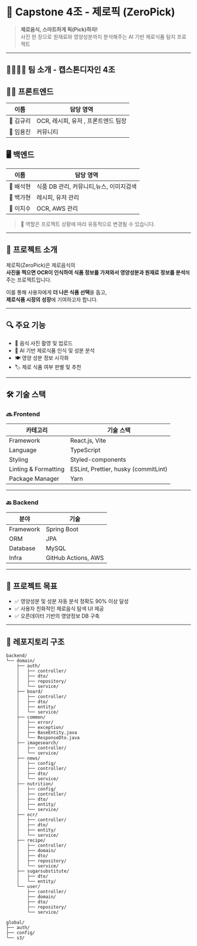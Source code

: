 # 🧪 Capstone 4조 - 제로픽 (ZeroPick)

> **제로음식, 스마트하게 픽(Pick)하자!**  
> 사진 한 장으로 원재료와 영양성분까지 분석해주는 AI 기반 제로식품 탐지 프로젝트

---

## 👨‍👩‍👧‍👦 팀 소개 - 캡스톤디자인 4조

## 👨‍💻 프론트엔드

| 이름 | 담당 영역 |
|------|------------|
| 👤 김규리 | OCR, 레시피, 유저 , 프론트엔드 팀장|
| 👤 임용진 | 커뮤니티  |

## 🖥️ 백엔드

| 이름 | 담당 영역 |
|------|------------|
| 👤 배석현 | 식품 DB 관리, 커뮤니티,뉴스, 이미지검색 |
| 👤 백가현 | 레시피, 유저 관리 |
| 👤 이지수 | OCR, AWS 관리 |

> 🔁 역할은 프로젝트 상황에 따라 유동적으로 변경될 수 있습니다.

---

## 📌 프로젝트 소개

제로픽(ZeroPick)은 제로음식의  
**사진을 찍으면 OCR이 인식하여 식품 정보를 가져와서 영양성분과 원재료 정보를 분석**해주는 프로젝트입니다.  

이를 통해 사용자에게 **더 나은 식품 선택**을 돕고,  
**제로식품 시장의 성장**에 기여하고자 합니다.

---

## 🔍 주요 기능

- 📸 음식 사진 촬영 및 업로드
- 🧠 AI 기반 제로식품 인식 및 성분 분석
- 🍽️ 영양 성분 정보 시각화
- 🏷️ 제로 식품 여부 판별 및 추천

---

## 🛠️ 기술 스택
### 🔜 Frontend

| 카테고리            | 기술 스택                                     |
|---------------------|-----------------------------------------------|
| Framework           | React.js, Vite                                |
| Language            | TypeScript                                     |
| Styling             | Styled-components                              |
| Linting & Formatting| ESLint, Prettier, husky (commitLint)          |
| Package Manager     | Yarn                                           |

---
### 🔙 Backend

| 분야        | 기술                                     |
|-------------|------------------------------------------|
| Framework   | Spring Boot                              |
| ORM         | JPA                                       |
| Database    | MySQL                                     |
| Infra       | GitHub Actions, AWS                       |


---

## 🌱 프로젝트 목표

- ✅ 영양성분 및 성분 자동 분석 정확도 90% 이상 달성
- ✅ 사용자 친화적인 제로음식 탐색 UI 제공
- ✅ 오픈데이터 기반의 영양정보 DB 구축

---


## 📂 레포지토리 구조

```plaintext
backend/
└── domain/
    ├── auth/
    │   ├── controller/
    │   ├── dto/
    │   ├── repository/
    │   └── service/
    ├── board/
    │   ├── controller/
    │   ├── dto/
    │   ├── entity/
    │   └── service/
    ├── common/
    │   ├── error/
    │   ├── exception/
    │   ├── BaseEntity.java
    │   └── ResponseDto.java
    ├── imagesearch/
    │   ├── controller/
    │   └── service/
    ├── news/
    │   ├── config/
    │   ├── controller/
    │   ├── dto/
    │   └── service/
    ├── nutrition/
    │   ├── config/
    │   ├── controller/
    │   ├── dto/
    │   ├── entity/
    │   └── service/
    ├── ocr/
    │   ├── controller/
    │   ├── dto/
    │   ├── entity/
    │   └── service/
    ├── recipe/
    │   ├── controller/
    │   ├── domain/
    │   ├── dto/
    │   ├── repository/
    │   └── service/
    ├── sugarsubstitute/
    │   ├── dto/
    │   └── entity/
    └── user/
        ├── controller/
        ├── domain/
        ├── dto/
        ├── repository/
        └── service/

global/
├── auth/
├── config/
└── s3/


